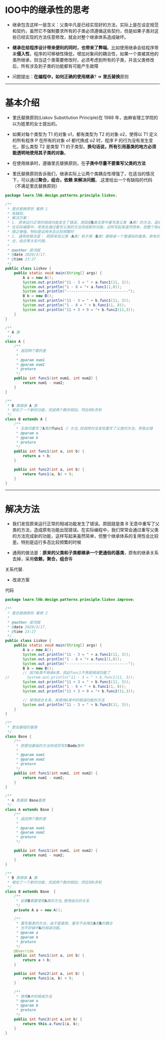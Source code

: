 # IOO中的继承性的思考

+ 继承包含这样一层含义：父类中凡是已经实现好的方法，实际上是在设定规范和契约，虽然它不强制要求所有的子类必须遵循这些契约，但是如果子类对这些已经实现的方法任意修改，就会对整个继承体系造成破坏。

+ **继承在给程序设计带来便利的同时，也带来了弊端**。比如使用继承会给程序带来**侵入性**，程序的可移植性降低，增加对象间的耦合性，如果一个类被其他的类所继承，则当这个类需要修改时，必须考虑到所有的子类，并且父类修改后，所有涉及到子类的功能都有可能产生故障

+ 问题提出：**在编程中，如何正确的使用继承**? => **里氏替换**原则

---

# 基本介绍

+ 里氏替换原则(Liskov Substitution Principle)在 1988 年，由麻省理工学院的以为姓里的女士提出的。

+ 如果对每个类型为 T1 的对象 o1，都有类型为 T2 的对象 o2，使得以 T1 定义的所有程序 P 在所有的对象 o1 都代换成 o2 时，程序 P 的行为没有发生变化，那么类型 T2 是类型 T1 的子类型。**换句话说，所有引用基类的地方必须能透明地使用其子类的对象**。

+ 在使用继承时，遵循里氏替换原则，在**子类中尽量不要重写父类的方法**

+ 里氏替换原则告诉我们，继承实际上让两个类耦合性增强了，在适当的情况下，可以通过**聚合，组合，依赖 来解决问题**。.这里给出一个有缺陷的代码（不满足里氏替换原则）

```java
package learn.lhb.design.patterns.principle.liskov;

/**
 * 里氏替换原则 案例 1
 * 有缺陷，
 * 解决方案：
 * 1. 原来运行正常的相减功能发生了错误，原因是B类无意中重写类父类（A类）的方法，造成继承A类时，原有功能出错。
 * 在实际编程中，常常会通过重写父类的方法完成新的功能，这样写起来虽然简单，但整个继承体系但复用性比较差，耦合也
 * 随之增强，特别是运用多态比较频繁时
 * 2. 通用但做法是： 把原来但父类（A类）和子类（B类）都继承一个更通俗的基类，原有的继承关系去掉，采用依赖，聚
 * 合，组合等关系代替。
 *
 * @author 梁鸿斌
 * @date 2020/3/17.
 * @time 23:27
 */
public class Liskov {
    public static void main(String[] args) {
        A a = new A();
        System.out.println("11 - 3 = " + a.func1(11, 3));
        System.out.println("1 - 8 = "+ a.func1(1,8));
        System.out.println("----------------------------");
        B b = new B();
        System.out.println("11 - 3 = " + b.func1(11, 3));
        System.out.println("1 - 8 = " + b.func1(1, 8));
        System.out.println("11 + 3 + 9 = "+ b.func2(11,3));
    }
}

/**
 * A 类
 */
class A {
    /**
     * 返回两个数的差
     *
     * @param num1
     * @param num2
     * @return
     */
    public int func1(int num1, int num2) {
        return num1 - num2;
    }
}

/**
 * B 类继承 A 类
 * 增加了一个新的功能，完成两个数的相加，然后和9求和
 */
class B extends A {
    /**
     * 无意间重写了A类的func1（）方法,但调用时没发现重写了父类的方法，导致出错
     * @param a
     * @param b
     * @return
     */
    public int func1(int a, int b) {
        return a + b;
    }

    public int func2(int a, int b) {
        return func1(a, b) + 9;
    }
}
```



---



# 解决方法

+ 我们发现原来运行正常的相减功能发生了错误。原因就是类 B 无意中重写了父类的方法，造成原有功能出现错误。在实际编程中，我们常常会通过重写父类的方法完成新的功能，这样写起来虽然简单，但整个继承体系的复用性会比较差。特别是运行多态比较频繁的时候

+ 通用的做法是：**原来的父类和子类都继承一个更通俗的基类**，原有的继承关系去掉，采用**依赖，聚合，组合**等

关系代替.

+ 改进方案

代码

```java
package learn.lhb.design.patterns.principle.liskov.improve;

/**
 * 里氏替换原则 案例 2
 *
 * @author 梁鸿斌
 * @date 2020/3/17.
 * @time 23:27
 */
public class Liskov {
    public static void main(String[] args) {
        A a = new A();
        System.out.println("11 - 3 = " + a.func1(11, 3));
        System.out.println("1 - 8 = "+ a.func1(1,8));
        System.out.println("----------------------------");
        B b = new B();
        // 因为B类不继承A类，因此func1不再是相减功能了
//        System.out.println("11 - 3 = " + b.func1(11, 3));
        System.out.println("11 + 3 = " + b.func1(11, 3));
        System.out.println("1 - 8 = " + b.func1(1, 8));
        System.out.println("11 + 3 + 9 = "+ b.func2(11,3));

        // 使用组合关系，来使用A类中的相减功能的方法
        System.out.println("11 - 3 = " + b.func3(11, 3));
    }
}

/**
 * 更加基础的基类
 */
class Base {
    /**
     * 把更加基础的方法和成员写到Bade类中
     *
     * @param num1
     * @param num2
     * @return
     */
    public int func1(int num1, int num2) {
        return num1 - num2;
    }
}

/**
 * A 类基础 Base基类
 */
class A extends Base {
    /**
     * 返回两个数的差
     *
     * @param num1
     * @param num2
     * @return
     */

    public int func1(int num1, int num2) {
        return num1 - num2;
    }
}

/**
 * B 类继承 A 类
 * 增加了一个新的功能，完成两个数的相加，然后和9求和
 */
class B extends Base  {
    /**
     * 如果B需要使用A类的方法,使用组合的关系
     */
    private A a = new A();

    /**
     * 重写基类的方法，由于是基类，重写不会增加A和B的耦合
     * 也不好破坏A的相减功能。
     * @param a
     * @param b
     * @return
     */
    @Override
    public int func1(int a, int b) {
        return a + b;
    }

    public int func2(int a, int b) {
        return func1(a, b) + 9;
    }

    /**
     * 使用A中的相减方法
     * @param a
     * @param b
     * @return
     */
    public int func3(int a,int b) {
        return this.a.func1(a, b);
    }
}
```

